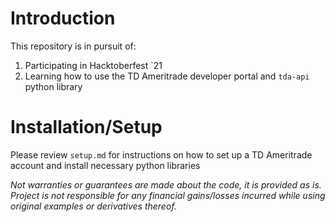 # Introduction

This repository is in pursuit of:
1. Participating in Hacktoberfest `21
2. Learning how to use the TD Ameritrade developer portal and `tda-api` python library

# Installation/Setup

Please review `setup.md` for instructions on how to set up a TD Ameritrade account and install necessary python libraries

*Not warranties or guarantees are made about the code, it is provided as is. Project is not responsible for any financial gains/losses incurred while using original examples or derivatives thereof.*

